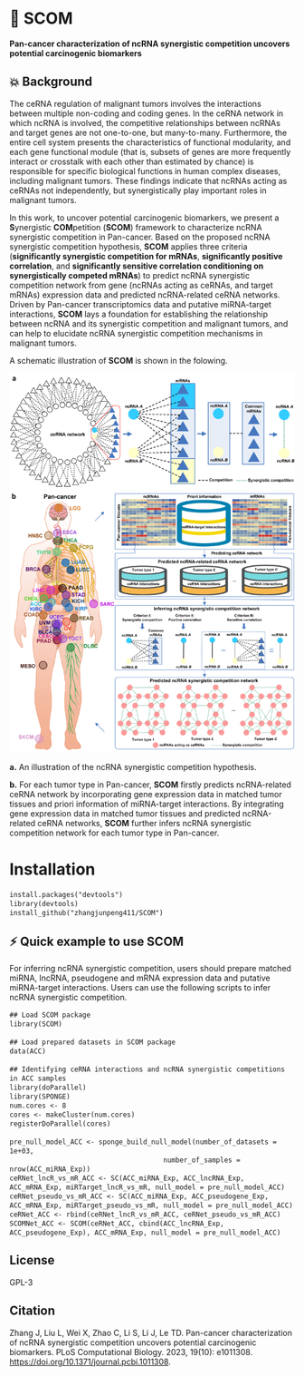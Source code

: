 # :hammer: SCOM
**Pan-cancer characterization of ncRNA synergistic competition uncovers potential carcinogenic biomarkers**

## :boom: Background
The ceRNA regulation of malignant tumors involves the interactions between multiple non-coding and coding genes. In the ceRNA network in which ncRNA is involved, the competitive relationships between ncRNAs and target genes are not one-to-one, but many-to-many. Furthermore, the entire cell system presents the characteristics of functional modularity, and each gene functional module (that is, subsets of genes are more frequently interact or crosstalk with each other than estimated by chance) is responsible for specific biological functions in human complex diseases, including malignant tumors. These findings indicate that ncRNAs acting as ceRNAs not independently, but synergistically play important roles in malignant tumors. 

In this work, to uncover potential carcinogenic biomarkers, we present a **S**ynergistic **COM**petition (**SCOM**) framework to characterize ncRNA synergistic competition in Pan-cancer. Based on the proposed ncRNA synergistic competition hypothesis, **SCOM** applies three criteria (**significantly synergistic competition for mRNAs**, **significantly positive correlation**, and **significantly sensitive correlation conditioning on synergistically competed mRNAs**) to predict ncRNA synergistic competition network from gene (ncRNAs acting as ceRNAs, and target mRNAs) expression data and predicted ncRNA-related ceRNA networks. Driven by Pan-cancer transcriptomics data and putative miRNA-target interactions, **SCOM** lays a foundation for establishing the relationship between ncRNA and its synergistic competition and malignant tumors, and can help to elucidate ncRNA synergistic competition mechanisms in malignant tumors.

A schematic illustration of **SCOM** is shown in the folowing.

<p align="center">
  <img src="https://github.com/zhangjunpeng411/SCOM/blob/master/SCOM_schematic_illustration.png" alt="SCOM schematic illustration" border="0.1">
</p>

**a.** An illustration of the ncRNA synergistic competition hypothesis. 

**b.** For each tumor type in Pan-cancer, **SCOM** firstly predicts ncRNA-related ceRNA network by incorporating gene expression data in matched tumor tissues and priori information of miRNA-target interactions. By integrating gene expression data in matched tumor tissues and predicted ncRNA-related ceRNA networks, **SCOM** further infers ncRNA synergistic competition network for each tumor type in Pan-cancer.

# Installation
```{r echo=FALSE, results='hide', message=FALSE}
install.packages("devtools")
library(devtools)
install_github("zhangjunpeng411/SCOM")
```
## :zap: Quick example to use SCOM
For inferring ncRNA synergistic competition, users should prepare matched miRNA, lncRNA, pseudogene and mRNA expression data and putative miRNA-target interactions. Users can use the following scripts to infer ncRNA synergistic competition. 

```{r echo=FALSE, results='hide', message=FALSE}
## Load SCOM package
library(SCOM)

## Load prepared datasets in SCOM package
data(ACC)

## Identifying ceRNA interactions and ncRNA synergistic competitions in ACC samples
library(doParallel)
library(SPONGE)
num.cores <- 8
cores <- makeCluster(num.cores)
registerDoParallel(cores)

pre_null_model_ACC <- sponge_build_null_model(number_of_datasets = 1e+03, 
	                                  number_of_samples = nrow(ACC_miRNA_Exp))
ceRNet_lncR_vs_mR_ACC <- SC(ACC_miRNA_Exp, ACC_lncRNA_Exp, ACC_mRNA_Exp, miRTarget_lncR_vs_mR, null_model = pre_null_model_ACC)
ceRNet_pseudo_vs_mR_ACC <- SC(ACC_miRNA_Exp, ACC_pseudogene_Exp, ACC_mRNA_Exp, miRTarget_pseudo_vs_mR, null_model = pre_null_model_ACC)
ceRNet_ACC <- rbind(ceRNet_lncR_vs_mR_ACC, ceRNet_pseudo_vs_mR_ACC)
SCOMNet_ACC <- SCOM(ceRNet_ACC, cbind(ACC_lncRNA_Exp, ACC_pseudogene_Exp), ACC_mRNA_Exp, null_model = pre_null_model_ACC)
```    

## License
GPL-3

## Citation
Zhang J, Liu L, Wei X, Zhao C, Li S, Li J, Le TD. Pan-cancer characterization of ncRNA synergistic competition uncovers potential carcinogenic biomarkers. PLoS Computational Biology. 2023, 19(10): e1011308. https://doi.org/10.1371/journal.pcbi.1011308.

